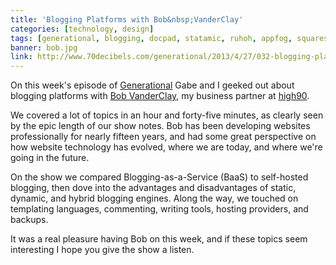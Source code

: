 ```yaml
---
title: 'Blogging Platforms with Bob&nbsp;VanderClay'
categories: [technology, design]
tags: [generational, blogging, docpad, statamic, ruhoh, appfog, squarespace, sublime text, textexpander, takitapart, macminicolo, bob vanderclay]
banner: bob.jpg
link: http://www.70decibels.com/generational/2013/4/27/032-blogging-platforms-with-bob-vanderclay.html
---
```


On this week's episode of [Generational](http://www.70decibels.com/generational/) Gabe and I geeked out about blogging platforms with [Bob&nbsp;VanderClay](http://takitapart.com/), my business partner at [high90](http://high90.com). 

We covered a lot of topics in an hour and forty-five minutes, as clearly seen by the epic length of our show notes. Bob has been developing websites professionally for nearly fifteen years, and had some great perspective on how website technology has evolved, where we are today, and where we're going in the future. 

On the show we compared Blogging-as-a-Service (BaaS) to self-hosted blogging, then dove into the advantages and disadvantages of static, dynamic, and hybrid blogging engines. Along the way, we touched on templating languages, commenting, writing tools, hosting providers, and backups. 

It was a real pleasure having Bob on this week, and if these topics seem interesting I hope you give the show a listen.